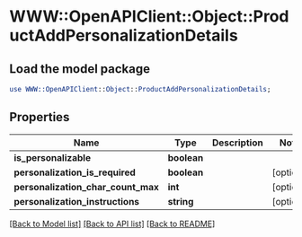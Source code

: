 # WWW::OpenAPIClient::Object::ProductAddPersonalizationDetails

## Load the model package
```perl
use WWW::OpenAPIClient::Object::ProductAddPersonalizationDetails;
```

## Properties
Name | Type | Description | Notes
------------ | ------------- | ------------- | -------------
**is_personalizable** | **boolean** |  | 
**personalization_is_required** | **boolean** |  | [optional] 
**personalization_char_count_max** | **int** |  | [optional] 
**personalization_instructions** | **string** |  | [optional] 

[[Back to Model list]](../README.md#documentation-for-models) [[Back to API list]](../README.md#documentation-for-api-endpoints) [[Back to README]](../README.md)


